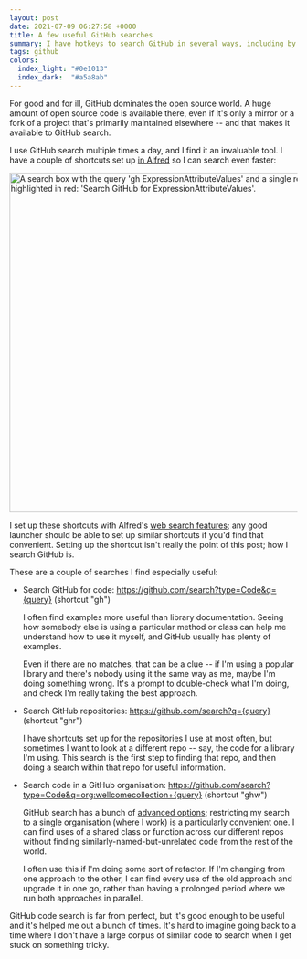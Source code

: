 ```yaml
---
layout: post
date: 2021-07-09 06:27:58 +0000
title: A few useful GitHub searches
summary: I have hotkeys to search GitHub in several ways, including by user, by repo, and within the work organisation.
tags: github
colors:
  index_light: "#0e1013"
  index_dark:  "#a5a8ab"
---
```


For good and for ill, GitHub dominates the open source world.
A huge amount of open source code is available there, even if it's only a mirror or a fork of a project that's primarily maintained elsewhere -- and that makes it available to GitHub search.

I use GitHub search multiple times a day, and I find it an invaluable tool.
I have a couple of shortcuts set up [in Alfred](https://www.alfredapp.com) so I can search even faster:

<img src="/images/2021/alfred_github_search.png" style="width: 595px;" alt="A search box with the query 'gh ExpressionAttributeValues' and a single result highlighted in red: 'Search GitHub for ExpressionAttributeValues'.">

I set up these shortcuts with Alfred's [web search features](https://www.alfredapp.com/help/features/web-search/); any good launcher should be able to set up similar shortcuts if you'd find that convenient.
Setting up the shortcut isn't really the point of this post; how I search GitHub is.

These are a couple of searches I find especially useful:

-   Search GitHub for code: <https://github.com/search?type=Code&q={query}> (shortcut "gh")

    I often find examples more useful than library documentation.
    Seeing how somebody else is using a particular method or class can help me understand how to use it myself, and GitHub usually has plenty of examples.

    Even if there are no matches, that can be a clue -- if I'm using a popular library and there's nobody using it the same way as me, maybe I'm doing something wrong.
    It's a prompt to double-check what I'm doing, and check I'm really taking the best approach.

-   Search GitHub repositories: <https://github.com/search?q={query}> (shortcut "ghr")

    I have shortcuts set up for the repositories I use at most often, but sometimes I want to look at a different repo -- say, the code for a library I'm using.
    This search is the first step to finding that repo, and then doing a search within that repo for useful information.

-   Search code in a GitHub organisation: <https://github.com/search?type=Code&q=org:wellcomecollection+{query}> (shortcut "ghw")

    GitHub search has a bunch of [advanced options](https://github.com/search/advanced); restricting my search to a single organisation (where I work) is a particularly convenient one.
    I can find uses of a shared class or function across our different repos without finding similarly-named-but-unrelated code from the rest of the world.

    I often use this if I'm doing some sort of refactor.
    If I'm changing from one approach to the other, I can find every use of the old approach and upgrade it in one go, rather than having a prolonged period where we run both approaches in parallel.

GitHub code search is far from perfect, but it's good enough to be useful and it's helped me out a bunch of times.
It's hard to imagine going back to a time where I don't have a large corpus of similar code to search when I get stuck on something tricky.
